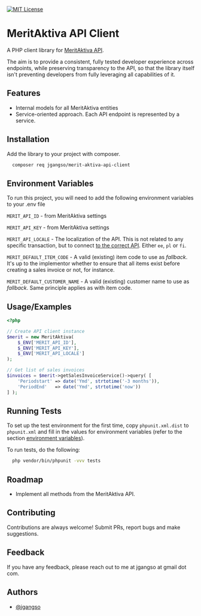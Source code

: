 [![MIT License](https://img.shields.io/badge/License-MIT-green.svg)](https://choosealicense.com/licenses/mit/)
# MeritAktiva API Client

A PHP client library for [MeritAktiva API](https://api.merit.ee/connecting-robots/reference-manual/).

The aim is to provide a consistent, fully tested developer experience across endpoints, while preserving transparency to the API, so that the library itself isn't preventing developers from fully leveraging all capabilities of it.


## Features

- Internal models for all MeritAktiva entities
- Service-oriented approach. Each API endpoint is represented by a service.


## Installation

Add the library to your project with composer.

```bash
  composer req jgangso/merit-aktiva-api-client
```


## Environment Variables

To run this project, you will need to add the following environment variables to your .env file

`MERIT_API_ID` - from MeritAktiva settings

`MERIT_API_KEY` - from MeritAktiva settings

`MERIT_API_LOCALE` - The localization of the API. This is not related to any specific transaction, but to connect [to the correct API](https://api.merit.ee/connecting-robots/reference-manual/endpoints/). Either `ee`, `pl` or `fi`.

`MERIT_DEFAULT_ITEM_CODE` - A valid (existing) item code to use as _fallback_. It's up to the implementor whether to ensure that all items exist before creating a sales invoice or not, for instance.

`MERIT_DEFAULT_CUSTOMER_NAME` - A valid (existing) customer name to use as _fallback_. Same principle applies as with item code.



## Usage/Examples

```php
<?php

// Create API client instance
$merit = new MeritAktiva(
    $_ENV['MERIT_API_ID'], 
    $_ENV['MERIT_API_KEY'], 
    $_ENV['MERIT_API_LOCALE']
);

// Get list of sales invoices
$invoices = $merit->getSalesInvoiceService()->query( [
    'Periodstart' => date('Ymd', strtotime('-3 months')),
    'PeriodEnd'   => date('Ymd', strtotime('now'))
] );

```

## Running Tests

To set up the test environment for the first time, copy `phpunit.xml.dist` to `phpunit.xml` and fill in the values for environment variables (refer to the section [environment variables](#Environment-Variables)).

To run tests, do the following:

```bash
  php vendor/bin/phpunit -vvv tests
```


## Roadmap

- Implement all methods from the MeritAktiva API.


## Contributing

Contributions are always welcome! Submit PRs, report bugs and make suggestions.


## Feedback

If you have any feedback, please reach out to me at jgangso at gmail dot com.


## Authors

- [@jgangso](https://www.github.com/jgangso)

